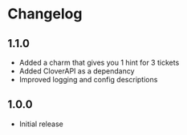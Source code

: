 # Changelog

## 1.1.0
- Added a charm that gives you 1 hint for 3 tickets
- Added CloverAPI as a dependancy
- Improved logging and config descriptions

## 1.0.0
- Initial release
